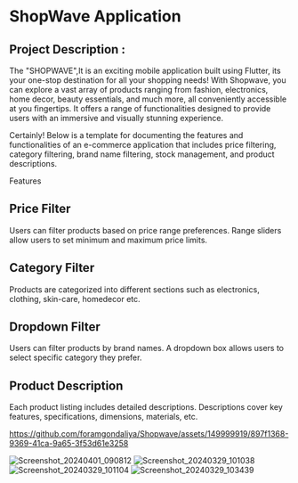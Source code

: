 # ShopWave Application

## Project Description :

The "SHOPWAVE",It is an exciting mobile application built using Flutter, 
its your one-stop destination for all your shopping needs! With Shopwave, 
you can explore a vast array of products ranging from fashion, electronics, home decor, 
beauty essentials, and much more, all conveniently accessible at you fingertips.
It offers a range of functionalities designed to provide users with an immersive and visually stunning experience.

Certainly! Below is a template for documenting the features and functionalities of an 
e-commerce application that includes price filtering, category filtering, brand name filtering, 
stock management, and product descriptions.

Features

## Price Filter

Users can filter products based on price range preferences.
Range sliders allow users to set minimum and maximum price limits.

## Category Filter

Products are categorized into different sections such as electronics, clothing, skin-care,
homedecor etc.

## Dropdown Filter

Users can filter products by brand names.
A dropdown box allows users to select specific category they prefer.

## Product Description

Each product listing includes detailed descriptions.
Descriptions cover key features, specifications, dimensions, materials, etc.



https://github.com/foramgondaliya/Shopwave/assets/149999919/897f1368-9369-41ca-9a65-3f53d61e3258

![Screenshot_20240401_090812](https://github.com/foramgondaliya/Shopwave/assets/149999919/7c61de8c-f577-4717-85af-886d77bcf5c9)
![Screenshot_20240329_101038](https://github.com/foramgondaliya/Shopwave/assets/149999919/1105f3ac-4ff6-4c31-a22b-80ef70952483)
![Screenshot_20240329_101104](https://github.com/foramgondaliya/Shopwave/assets/149999919/dc8bee20-7d9f-453d-ab51-f2ce7d282ef6)
![Screenshot_20240329_103439](https://github.com/foramgondaliya/Shopwave/assets/149999919/2cfcc4d7-a099-408f-9119-01f11345d61d)

